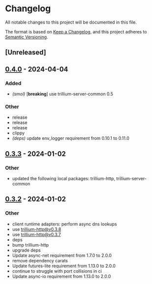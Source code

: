 # Changelog
All notable changes to this project will be documented in this file.

The format is based on [Keep a Changelog](https://keepachangelog.com/en/1.0.0/),
and this project adheres to [Semantic Versioning](https://semver.org/spec/v2.0.0.html).

## [Unreleased]

## [0.4.0](https://github.com/trillium-rs/trillium/compare/trillium-smol-v0.3.3...trillium-smol-v0.4.0) - 2024-04-04

### Added
- *(smol)* [**breaking**] use trillium-server-common 0.5

### Other
- release
- release
- release
- clippy
- *(deps)* update env_logger requirement from 0.10.1 to 0.11.0

## [0.3.3](https://github.com/trillium-rs/trillium/compare/trillium-smol-v0.3.2...trillium-smol-v0.3.3) - 2024-01-02

### Other
- updated the following local packages: trillium-http, trillium-server-common

## [0.3.2](https://github.com/trillium-rs/trillium/compare/trillium-smol-v0.3.1...trillium-smol-v0.3.2) - 2024-01-02

### Other
- client runtime adapters: perform async dns lookups
- use trillium-http@v0.3.8
- use trillium-http@v0.3.7
- deps
- bump trillium-http
- upgrade deps
- Update async-net requirement from 1.7.0 to 2.0.0
- remove dependency carats
- Update futures-lite requirement from 1.13.0 to 2.0.0
- continue to struggle with port collisions in ci
- Update async-io requirement from 1.13.0 to 2.0.0
